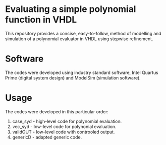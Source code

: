 # Evaluating a simple polynomial function in VHDL
This repository provides a concise, easy-to-follow, method of modelling and simulation of a polynomial evaluator in VHDL using stepwise refinement.

# Software
The codes were developed using industry standard software, Intel Quartus Prime (digital system design) and ModelSim (simulation software).

# Usage
The codes were developed in this particular order:
1. case_syd - high-level code for polynomial evaluation.
2. vec_syd - low-level code for polynonial evaluation.
3. validOUT - low-level code with controoled output.
4. genericD - adapted generic code.

